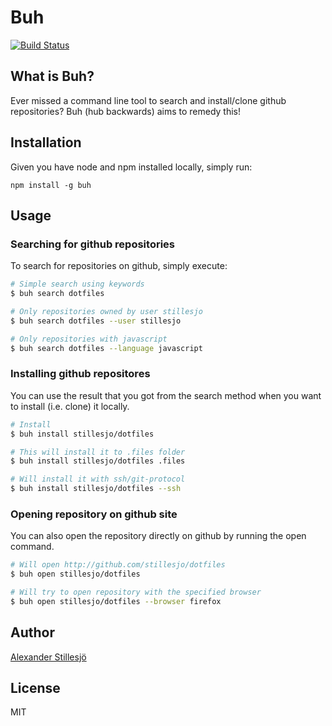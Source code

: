 # Buh
[![Build Status](https://travis-ci.org/stillesjo/buh.svg?branch=master)](https://travis-ci.org/stillesjo/buh)
## What is Buh?
Ever missed a command line tool to search and install/clone github repositories? Buh (hub backwards) aims to remedy this!

## Installation
Given you have node and npm installed locally, simply run:

`npm install -g buh`

## Usage
### Searching for github repositories
To search for repositories on github, simply execute:

```bash
# Simple search using keywords
$ buh search dotfiles

# Only repositories owned by user stillesjo
$ buh search dotfiles --user stillesjo 

# Only repositories with javascript
$ buh search dotfiles --language javascript
```

### Installing github repositores
You can use the result that you got from the search method when you want to install (i.e. clone) it locally. 

```bash
# Install
$ buh install stillesjo/dotfiles

# This will install it to .files folder
$ buh install stillesjo/dotfiles .files 

# Will install it with ssh/git-protocol
$ buh install stillesjo/dotfiles --ssh  
```

### Opening repository on github site
You can also open the repository directly on github by running the open command.

```bash
# Will open http://github.com/stillesjo/dotfiles
$ buh open stillesjo/dotfiles

# Will try to open repository with the specified browser
$ buh open stillesjo/dotfiles --browser firefox 
```

## Author
[Alexander Stillesjö](http://stillesjo.org)

## License
MIT
